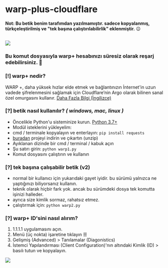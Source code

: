 # warp-plus-cloudflare

**Not: Bu betik benim tarafımdan yazılmamıştır. sadece kopyalanmış, türkçeleştirilmiş ve "tek başına çalıştırılabilirlik" eklenmiştir.** 😉

![](https://github.com/ALIILAPRO/warp-plus-cloudflare/blob/master/pic.png)
--------------------------------------------------------------------
### Bu komut dosyasıyla warp+ hesabınızı süresiz olarak reşarj edebilirsiniz. 📱

### [!] warp+ nedir?
WARP +, daha yüksek hızlar elde etmek ve bağlantınızın İnternet'in uzun vadede şifrelenmesini sağlamak için Cloudflare’nin Argo olarak bilinen sanal özel omurgasını kullanır. [Daha Fazla Bilgi (İngilizce)](https://blog.cloudflare.com/announcing-warp-plus/)

### [?] betik nasıl kullanılır? *( windows, mac, linux )*
- Öncelikle Python'u sisteminize kurun. [Python 3.7+](https://www.python.org/downloads/)
- Modül isteklerini yükleyelim:
- cmd / terminale kopyalayın ve enterlayın: `pip install requests`
- [buradan](https://github.com/xorcan/warp-plus-cloudflare/archive/master.zip) projeyi indirin ve çıkartın (unzip)
- Ayıklanan dizinde bir cmd / terminal / kabuk açın
- Şu satırı girin: `python warp1.py`
- Komut dosyasını çalıştırın ve kullanın

### [?] tek başına çalışabilir betik (v2)
- normal bir kullanıcı için yukarıdaki gayet iyidir. bu sürümü yalnızca ne yaptığınızı biliyorsanız kullanın.
- teknik olarak hiçbir fark yok. ancak bu sürümdeki dosya tek komutta işinizi halleder.
- ayrıca size kimlik sormaz, rahatsız etmez.
- çalıştırmak için: `python warp2.py`

### [?] warp+ ID'sini nasıl alırım?

1. 1.1.1.1 uygulamasını açın.
2. Menü (üç nokta) işaretine tıklayın ☰
3. Gelişmiş (Advanced) > Tanılamalar (Diagonistics)
4. İstemci Yapılandırması (Client Configuration)'nın altındaki Kimlik (ID) > basılı tutun ve kopyalayın.

![](https://github.com/ALIILAPRO/warp-plus-cloudflare/blob/master/script.png)

